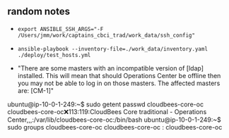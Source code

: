 ## random notes

* `export ANSIBLE_SSH_ARGS="-F /Users/jmm/work/captains_cbci_trad/work_data/ssh_config"`
* `ansible-playbook --inventory-file=./work_data/inventory.yaml  ./deploy/test_hosts.yml`

* "There are some masters with an incompatible version of [ldap] installed. This will mean that should Operations Center be offline then you may not be able to log in on those masters. The affected masters are: [CM-1]"

ubuntu@ip-10-0-1-249:~$ sudo getent passwd cloudbees-core-oc
cloudbees-core-oc:x:113:119:CloudBees Core traditional - Operations Center,,,:/var/lib/cloudbees-core-oc:/bin/bash
ubuntu@ip-10-0-1-249:~$ sudo groups cloudbees-core-oc
cloudbees-core-oc : cloudbees-core-oc